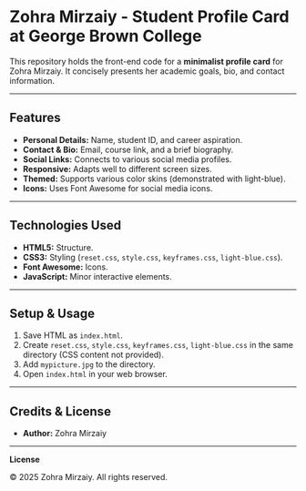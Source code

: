 # Zohra Mirzaiy - Student Profile Card at George Brown College

This repository holds the front-end code for a **minimalist profile card** for Zohra Mirzaiy. It concisely presents her academic goals, bio, and contact information.

---

## Features

* **Personal Details:** Name, student ID, and career aspiration.
* **Contact & Bio:** Email, course link, and a brief biography.
* **Social Links:** Connects to various social media profiles.
* **Responsive:** Adapts well to different screen sizes.
* **Themed:** Supports various color skins (demonstrated with light-blue).
* **Icons:** Uses Font Awesome for social media icons.

---

## Technologies Used

* **HTML5:** Structure.
* **CSS3:** Styling (`reset.css`, `style.css`, `keyframes.css`, `light-blue.css`).
* **Font Awesome:** Icons.
* **JavaScript:** Minor interactive elements.

---

## Setup & Usage

1.  Save HTML as `index.html`.
2.  Create `reset.css`, `style.css`, `keyframes.css`, `light-blue.css` in the same directory (CSS content not provided).
3.  Add `mypicture.jpg` to the directory.
4.  Open `index.html` in your web browser.

---

## Credits & License

* **Author:** Zohra Mirzaiy

---

**License**

© 2025 Zohra Mirzaiy. All rights reserved.
